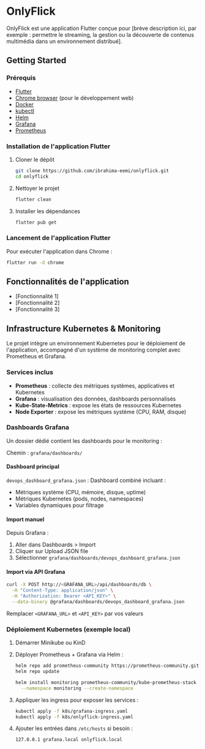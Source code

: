 # OnlyFlick

OnlyFlick est une application Flutter conçue pour [brève description ici, par exemple : permettre le streaming, la gestion ou la découverte de contenus multimédia dans un environnement distribué].

## Getting Started

### Prérequis

- [Flutter](https://flutter.dev/docs/get-started/install)
- [Chrome browser](https://www.google.com/chrome/) (pour le développement web)
- [Docker](https://docs.docker.com/get-docker/)
- [kubectl](https://kubernetes.io/docs/tasks/tools/)
- [Helm](https://helm.sh/)
- [Grafana](https://grafana.com/)
- [Prometheus](https://prometheus.io/)

### Installation de l'application Flutter

1. Cloner le dépôt

    ```bash
    git clone https://github.com/ibrahima-eemi/onlyflick.git
    cd onlyflick
    ```

2. Nettoyer le projet

    ```bash
    flutter clean
    ```

3. Installer les dépendances

    ```bash
    flutter pub get
    ```

### Lancement de l'application Flutter

Pour exécuter l'application dans Chrome :

```bash
flutter run -d chrome
```

## Fonctionnalités de l'application

- [Fonctionnalité 1]
- [Fonctionnalité 2]
- [Fonctionnalité 3]

## Infrastructure Kubernetes & Monitoring

Le projet intègre un environnement Kubernetes pour le déploiement de l'application, accompagné d'un système de monitoring complet avec Prometheus et Grafana.

### Services inclus

- **Prometheus** : collecte des métriques systèmes, applicatives et Kubernetes
- **Grafana** : visualisation des données, dashboards personnalisés
- **Kube-State-Metrics** : expose les états de ressources Kubernetes
- **Node Exporter** : expose les métriques système (CPU, RAM, disque)

### Dashboards Grafana

Un dossier dédié contient les dashboards pour le monitoring :

Chemin : `grafana/dashboards/`

#### Dashboard principal

`devops_dashboard_grafana.json` :
Dashboard combiné incluant :

- Métriques système (CPU, mémoire, disque, uptime)
- Métriques Kubernetes (pods, nodes, namespaces)
- Variables dynamiques pour filtrage

#### Import manuel

Depuis Grafana :

1. Aller dans Dashboards > Import
2. Cliquer sur Upload JSON file
3. Sélectionner `grafana/dashboards/devops_dashboard_grafana.json`

#### Import via API Grafana

```bash
curl -X POST http://<GRAFANA_URL>/api/dashboards/db \
  -H "Content-Type: application/json" \
  -H "Authorization: Bearer <API_KEY>" \
  --data-binary @grafana/dashboards/devops_dashboard_grafana.json
```

Remplacer `<GRAFANA_URL>` et `<API_KEY>` par vos valeurs

### Déploiement Kubernetes (exemple local)

1. Démarrer Minikube ou KinD

2. Déployer Prometheus + Grafana via Helm :

    ```bash
    helm repo add prometheus-community https://prometheus-community.github.io/helm-charts
    helm repo update

    helm install monitoring prometheus-community/kube-prometheus-stack \
      --namespace monitoring --create-namespace
    ```

3. Appliquer les ingress pour exposer les services :

    ```bash
    kubectl apply -f k8s/grafana-ingress.yaml
    kubectl apply -f k8s/onlyflick-ingress.yaml
    ```

4. Ajouter les entrées dans `/etc/hosts` si besoin :

    ```txt
    127.0.0.1 grafana.local onlyflick.local
    ```
